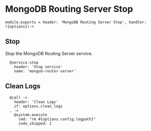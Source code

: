 
# MongoDB Routing Server Stop

    module.exports = header: 'MongoDB Routing Server Stop', handler: ({options})->

## Stop

Stop the MongoDB Routing Server service.

      @service.stop
        header: 'Stop service'
        name: 'mongod-router-server'

## Clean Logs

      @call ->
        header: 'Clean Logs'
        if: options.clean_logs
      , ->
        @system.execute
          cmd: "rm #{options.config.logpath}"
          code_skipped: 1
